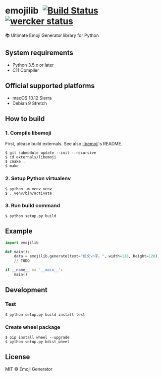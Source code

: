# emojilib &nbsp;[![Build Status](https://travis-ci.org/emoji-gen/emojilib.svg?branch=master)](https://travis-ci.org/emoji-gen/emojilib) [![wercker status](https://app.wercker.com/status/290fdb66111b86139911b59a84332720/s/master "wercker status")](https://app.wercker.com/project/byKey/290fdb66111b86139911b59a84332720)

:books: Ultimate Emoji Generator library for Python

## System requirements

- Python 3.5.x or later
- C11 Compiler

## Official supported platforms

- macOS 10.12 Sierra
- Debian 9 Stretch

## How to build
### 1. Compile libemoji
First, please build externals.
See also [libemoji](https://github.com/emoji-gen/libemoji)'s README.

```
$ git submodule update --init --recursive
$ cd externals/libemoji
$ cmake .
$ make
```

### 2. Setup Python virtualenv
```
$ python -m venv venv
$ . venv/bin/activate
```

### 3. Run build command
```
$ python setup.py build
```

## Example

```python
import emojilib

def main():
    data = emojilib.generate(text="絵文\n字。", width=128, height=128)
    // TODO

if __name__ == '__main__':
    main()
```

## Development
### Test

```
$ python setup.py build install test
```

### Create wheel package

```
$ pip install wheel --upgrade
$ python setup.py bdist_wheel
```

## License
MIT &copy; Emoji Generator
